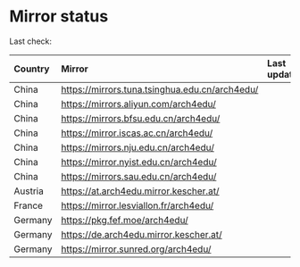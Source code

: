 <script src="./time.js"></script>
# Mirror status
Last check: <script type="text/javascript">localize(1698358593.8230345);</script>

|Country|Mirror|Last update|
|:------|:-----|:----------|
|China|https://mirrors.tuna.tsinghua.edu.cn/arch4edu/|<script type="text/javascript">localize(1698344983);</script>|
|China|https://mirrors.aliyun.com/arch4edu/|<script type="text/javascript">localize(1698302014);</script>|
|China|https://mirrors.bfsu.edu.cn/arch4edu/|<script type="text/javascript">localize(1698344983);</script>|
|China|https://mirror.iscas.ac.cn/arch4edu/|<script type="text/javascript">localize(1698302014);</script>|
|China|https://mirrors.nju.edu.cn/arch4edu/|<script type="text/javascript">localize(1698258588);</script>|
|China|https://mirror.nyist.edu.cn/arch4edu/|<script type="text/javascript">localize(1698302014);</script>|
|China|https://mirrors.sau.edu.cn/arch4edu/|<script type="text/javascript">localize(1698344983);</script>|
|Austria|https://at.arch4edu.mirror.kescher.at/|<script type="text/javascript">localize(1698344983);</script>|
|France|https://mirror.lesviallon.fr/arch4edu/|<script type="text/javascript">localize(1698344983);</script>|
|Germany|https://pkg.fef.moe/arch4edu/|<script type="text/javascript">localize(1698344983);</script>|
|Germany|https://de.arch4edu.mirror.kescher.at/|<script type="text/javascript">localize(1698344983);</script>|
|Germany|https://mirror.sunred.org/arch4edu/|<script type="text/javascript">localize(1698344983);</script>|

<script src="./tablefilter/tablefilter.js"></script>
<script src="./table.js"></script>
